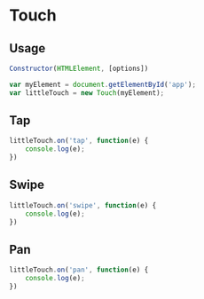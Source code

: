 # Touch


## Usage

```js
Constructor(HTMLElement, [options])

var myElement = document.getElementById('app');
var littleTouch = new Touch(myElement);
```

## Tap
```js
littleTouch.on('tap', function(e) {
	console.log(e);
})
```

## Swipe

```js
littleTouch.on('swipe', function(e) {
	console.log(e);
})
```

## Pan

```js
littleTouch.on('pan', function(e) {
	console.log(e);
})
```